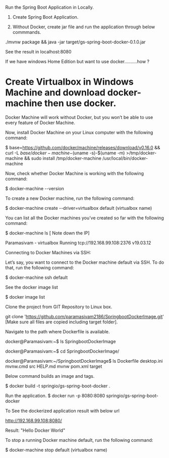 Run the Spring Boot Application in Locally.

1) Create Spring Boot Application.

2) Without Docker, create jar file and run the application through below commmands.

./mvnw package && java -jar target/gs-spring-boot-docker-0.1.0.jar

  See the result in localhost:8080 
  
If we have windows Home Edition but want to use docker..........how ?

# Create Virtualbox in Windows Machine and download docker-machine then use docker.

 Docker Machine will work without Docker, but you won’t be able to use every feature of Docker Machine.
 
Now, install Docker Machine on your Linux computer with the following command:

$ base=https://github.com/docker/machine/releases/download/v0.16.0 &&
curl -L $base/docker-machine-$(uname -s)-$(uname -m) >/tmp/docker-machine &&
sudo install /tmp/docker-machine /usr/local/bin/docker-machine

Now, check whether Docker Machine is working with the following command:

$ docker-machine --version

To create a new Docker machine, run the following command:

$ docker-machine create --driver=virtualbox default (virtualbox name)

You can list all the Docker machines you’ve created so far with the following command:

$ docker-machine ls [ Note down the IP]

Paramasivam   -        virtualbox   Running   tcp://192.168.99.108:2376           v19.03.12


Connecting to Docker Machines via SSH:

Let’s say, you want to connect to the Docker machine default via SSH. To do that, run the following command:

$ docker-machine ssh default

See the docker image list

$ docker image list 

Clone the project from GIT Repository to Linux box.

git clone 'https://github.com/paramasivam2186/SpringbootDockerImage.git' [Make sure all files are copied including target folder].

Navigate to the path where Dockerfile is available.

docker@Paramasivam:~$ ls
SpringbootDockerImage

docker@Paramasivam:~$ cd SpringbootDockerImage/

docker@Paramasivam:~/SpringbootDockerImage$ ls
Dockerfile   desktop.ini  mvnw.cmd     src
HELP.md      mvnw         pom.xml      target

Below command builds an image and tags.

$ docker build -t springio/gs-spring-boot-docker .

Run the application.
$ docker run -p 8080:8080 springio/gs-spring-boot-docker

To See the dockerized application result with below url 

http://192.168.99.108:8080/

Result: "Hello Docker World"

To stop a running Docker machine default, run the following command:

$ docker-machine stop default (virtualbox name)





